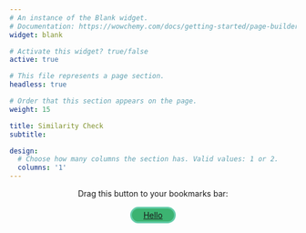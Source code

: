 ```yaml
---
# An instance of the Blank widget.
# Documentation: https://wowchemy.com/docs/getting-started/page-builder/
widget: blank

# Activate this widget? true/false
active: true

# This file represents a page section.
headless: true

# Order that this section appears on the page.
weight: 15

title: Similarity Check
subtitle:

design:
  # Choose how many columns the section has. Valid values: 1 or 2.
  columns: '1'
---
```

<div style="display:flex;flex-direction:column;align-items:center;justify-content:center;">
Drag this button to your bookmarks bar:
  <br>
<a style="background-color: mediumseagreen; border: mediumaquamarine solid 3px;padding: 3px 20px;border-radius: 15px; margin: 15px;" href="javascript:%0Alet%20suspiciousLimit%20%3D%2085%3B%0A%0A%0Alet%20site%2C%20sourceWrapper%2C%20injection%2C%20providers%2C%0A%20%20%20%20score%20%3D%200%2C%20sum%20%3D%200%2C%20avgScore%20%3D%200%2C%20highest%20%3D%200%3B%0A%0A%0Alet%20currentUrl%20%3D%20window.location.href%3B%0Alet%20regex1%20%3D%20%2Fapi-demo%5C.flit%5C.to%2F%2C%0A%20%20%20%20regex2%20%3D%20%2Ftranslators%5C.to%2F%2C%0A%20%20%20%20regex3%20%3D%20%2Fa3%5C.flit%5C.to%5C%2F%23%5C%2Fpro-tr%5C%2Fpro-applicant%5C%2F%5Cd%2F%3B%0Aif%20%28regex1.test%28currentUrl%29%29%20%7B%0A%20%20%20%20site%20%3D%20%27flitto%27%3B%0A%20%20%20%20providers%20%3D%20%5B%27flitto%27%2C%27google%27%2C%27papago%27%2C%27kakao%27%5D%3B%0A%20%20%20%20render%28%29%3B%0A%7D%20else%20if%20%28regex2.test%28currentUrl%29%29%20%7B%0A%20%20%20%20site%20%3D%20%27transto%27%3B%0A%20%20%20%20providers%20%3D%20%5B%27googleNmt%27%2C%27papago%27%2C%27kakao%27%2C%20%27azure%27%2C%20%27watson%27%2C%20%27yandex%27%2C%20%27systran%27%2C%20%27baidu%27%2C%20%27youdao%27%2C%20%27sogou%27%2C%20%27tencent%27%2C%20%27alibaba%27%5D%3B%0A%20%20%20%20render%28%29%3B%0A%7D%20else%20%7B%0A%20%20%20%20if%20%28window.confirm%28%60Go%20to%20Flitto%27s%20API%20demo%3F%60%29%29%20%7B%0A%20%20%20%20%20%20%20%20window.location.href%3D%27https%3A%2F%2Fapi-demo.flit.to%3A2222%2Findex.html%27%3B%0A%20%20%20%20%7D%3B%0A%7D%0A%0A%0Afunction%20render%28%29%20%7B%20%20%20%0A%20%20%20%20if%20%28site%20%3D%3D%3D%20%27flitto%27%29%20%7B%0A%20%20%20%20%20%20%20%20sourceWrapper%20%3D%20document.querySelector%28%27.flexBox2%27%29%3B%0A%20%20%20%20%20%20%20%20injection%20%20%3D%20%60%0A%20%20%20%20%20%20%20%20%3Cinput%20type%3D%22text%22%20id%3D%22similarityInput%22%20class%3D%22input%20svelte-1a66zs5%22%20placeholder%3D%22%EB%B9%84%EA%B5%90%ED%95%A0%20%28%EC%82%AC%EB%9E%8C%EC%9D%98%20%EB%B2%88%EC%97%AD%29%20%EB%AC%B8%EC%9E%A5%EC%9D%84%20%EC%9E%85%EB%A0%A5%ED%95%B4%EC%A3%BC%EC%84%B8%EC%9A%94.%22%3E%0A%20%20%20%20%20%20%20%20%3Cbutton%20class%3D%22btn%20svelte-1a66zs5%22%20onclick%3D%22compareMain%28%29%22%20style%3D%22background-color%3Adarkslateblue%3Bborder-color%3Aslateblue%3Bcolor%3Amintcream%3B%22%3E%EB%B9%84%EA%B5%90%3C%2Fbutton%3E%20%20%20%20%20%20%20%0A%20%20%20%20%20%20%20%20%3Cdiv%20id%3D%22similaritySummary%22%20class%3D%22card%20svelte-11xeqgg%22%20style%3D%22background-color%3Adarkslateblue%3Bborder-color%3Aslateblue%3B%20height%3A50%25%3Bdisplay%3Anone%3B%22%3E%0A%20%20%20%20%20%20%20%20%20%20%20%20Similarity%3A%0A%20%20%20%20%20%20%20%20%20%20%20%20%3Cspan%20id%3D%22high%22%20style%3D%22margin%3A8px%205px%200%205px%22%3E%3C%2Fspan%3E%0A%20%20%20%20%20%20%20%20%20%20%20%20%3Cspan%20id%3D%22avg%22%20style%3D%22margin%3A8px%205px%200%200px%3B%20border-left%3Aslateblue%202px%20solid%3Bpadding-left%3A8px%3B%22%3E%3C%2Fspan%3E%0A%20%20%20%20%20%20%20%20%20%3C%2Fdiv%3E%60%3B%0A%20%20%20%20%7D%0A%20%20%20%20%0A%20%20%20%20if%20%28site%20%3D%3D%3D%20%27transto%27%29%20%7B%0A%20%20%20%20%20%20%20%20sourceWrapper%20%3D%20document.querySelector%28%27.section%20.container%20.columns.is-desktop%20.column%20.field.source-content-wrapper%27%29%3B%0A%20%20%20%20%20%20%20%20injection%20%20%3D%20%60%0A%20%20%20%20%20%20%20%20%3Cdiv%20class%3D%22field%20source-content-wrapper%22%20style%3D%22margin-top%3A12px%3B%22%20id%3D%22injection%22%3E%0A%20%20%20%20%20%20%20%20%20%20%20%20%3Cdiv%20class%3D%22control%20is-relative%20control-textarea-wrapper%22%3E%0A%20%20%20%20%20%20%20%20%20%20%20%20%3Ctextarea%20class%3D%22textarea%20source-content%22%20placeholder%3D%22%EB%B9%84%EA%B5%90%ED%95%A0%20%EC%9D%B8%EA%B0%84%20%EB%B2%88%EC%97%AD%EC%9D%84%20%EC%9E%85%EB%A0%A5%ED%95%98%EC%84%B8%EC%9A%94.%22%20maxlength%3D%22500%22%20dir%3D%22ltr%22%20style%3D%22height%3A%20100px%3B%22%20id%3D%22similarityInput%22%3E%3C%2Ftextarea%3E%0A%20%20%20%20%20%20%20%20%20%20%20%20%3Cdiv%20class%3D%22field%20is-grouped%20is-marginless%22%3E%0A%20%20%20%20%20%20%20%20%20%20%20%20%20%20%20%20%3Cp%20class%3D%22control%22%3E%0A%20%20%20%20%20%20%20%20%20%20%20%20%20%20%20%20%3Cbutton%20class%3D%22button%20has-tooltip-top%22%20data-tooltip%3D%22%EB%AC%B8%EC%9E%A5%20%EB%B3%B5%EC%82%AC%ED%95%98%EA%B8%B0%22%20id%3D%22copyButton%22%3E%3Cspan%20class%3D%22icon%22%3E%3Ci%20class%3D%22far%20fa-copy%22%3E%3C%2Fi%3E%3C%2Fspan%3E%3C%2Fbutton%3E%0A%20%20%20%20%20%20%20%20%20%20%20%20%20%20%20%20%3C%2Fp%3E%0A%20%20%20%20%20%20%20%20%20%20%20%20%3Cdiv%20id%3D%22spacer%22%20style%3D%22width%3A10px%3Bborder-right%3AWhiteSmoke%20solid%201px%3B%22%3E%3C%2Fdiv%3E%3Cdiv%20id%3D%22spacer%22%20style%3D%22width%3A20px%3Bborder-left%3AWhiteSmoke%20solid%201px%3B%22%3E%3C%2Fdiv%3E%0A%20%20%20%20%20%20%20%20%20%20%20%20%20%20%20%20%3Cdiv%20id%3D%22high%22%20style%3D%22margin%3A8px%205px%200%205px%22%3E%3C%2Fdiv%3E%0A%20%20%20%20%20%20%20%20%20%20%20%20%20%20%20%20%3Cdiv%20id%3D%22avg%22%20style%3D%22margin%3A8px%205px%200%200px%22%3E%3C%2Fdiv%3E%0A%20%20%20%20%20%20%20%20%20%20%20%20%3Cdiv%20class%3D%22is-right-control-wrapper%22%3E%0A%20%20%20%20%20%20%20%20%20%20%20%20%20%20%20%20%3Cp%20class%3D%22control%22%3E%0A%20%20%20%20%20%20%20%20%20%20%20%20%20%20%20%20%3Ci%20class%3D%22fas%20fa-user%20fa-2x%22%20style%3D%22margin%3A5px%205px%200%205px%22%3E%3C%2Fi%3E%0A%20%20%20%20%20%20%20%20%20%20%20%20%20%20%20%20%3Cbutton%20class%3D%22button%20is-link%22%20title%3D%22%EB%B9%84%EA%B5%90%ED%95%98%EA%B8%B0%20%28ctrl%2BEnter%29%22%20style%20%3D%22background-color%3A%23ffdd57%3Bcolor%3Argba%280%2C0%2C0%2C.7%29%3B%22%20onclick%3D%22compareMain%28%29%22%3ECOMPARE%3C%2Fbutton%3E%0A%20%20%20%20%20%20%20%20%20%20%20%20%20%20%20%20%3C%2Fp%3E%0A%20%20%20%20%20%20%20%20%20%20%20%20%3C%2Fdiv%3E%0A%20%20%20%20%20%20%20%20%20%20%20%20%3C%2Fdiv%3E%0A%20%20%20%20%20%20%20%20%20%20%20%20%20%20%20%20%3Cbutton%20class%3D%22button%20reset%20%22%20id%3D%22cross%22%3E%0A%20%20%20%20%20%20%20%20%20%20%20%20%20%20%20%20%3Ci%20class%3D%22fas%20fa-times%22%20style%3D%22vertical-align%3A%20bottom%3B%22%3E%3C%2Fi%3E%0A%20%20%20%20%20%20%20%20%20%20%20%20%20%20%20%20%3C%2Fbutton%3E%0A%20%20%20%20%20%20%20%20%20%20%20%20%3C%2Fdiv%3E%0A%20%20%20%20%20%20%20%20%3C%2Fdiv%3E%60%3B%0A%20%20%20%20%7D%0A%20%20%20%20if%20%28%21%28document.getElementById%28%27similarityInput%27%29%29%29%20%7B%0A%20%20%20%20%20%20%20%20let%20dv%20%3D%20document.createElement%28%27div%27%29%3B%0A%20%20%20%20%20%20%20%20sourceWrapper.append%28dv%29%3B%0A%20%20%20%20%20%20%20%20dv.innerHTML%20%3D%20injection%3B%0A%20%20%20%20%7D%0A%20%20%20%20addEvents%28%29%3B%0A%7D%0A%0A%0Afunction%20compareMain%28%29%7B%0A%20%20%20%0A%20%20%20%20clearResults%28%29%3B%0A%0A%09let%20human%20%3D%20document.getElementById%28%22similarityInput%22%29.value%3B%0A%09providers.forEach%28%28provider%2C%20i%29%20%3D%3E%20%7B%0A%20%20%20%20%20%20%20%20if%20%28site%20%3D%3D%20%27flitto%27%29%20%7B%0A%20%20%20%20%20%20%20%20%20%20%20%20prediction%20%3D%20document.querySelector%28%60%5Bsrc%3D%22..%2Fimg%2F%24%7Bprovider%7D.png%22%5D%20%2B%20span%60%29.parentNode.childNodes%5B2%5D.textContent%3B%0A%20%20%20%20%20%20%20%20%7D%0A%20%20%20%20%20%20%20%20if%20%28site%20%3D%3D%20%27transto%27%29%20%7B%0A%20%20%20%20%20%20%20%20%20%20%20%20prediction%20%3D%20document.getElementById%28provider%29.value%3B%0A%20%20%20%20%20%20%20%20%7D%0A%20%20%20%20%20%20%20%20if%20%28prediction%20%3D%3D%20%22%22%29%20%7Breturn%3B%7D%0A%09%09score%20%3D%20compareTwoStrings%28human%2C%20prediction%29%3B%0A%09%09i%2B%2B%3B%0A%09%09sum%20%2B%3D%20score%3B%0A%09%09avgScore%20%3D%20sum%20%2F%20i%3B%0A%09%09if%20%28score%20%3E%20highest%29%20%7B%0A%09%09%09highest%20%3D%20score%3B%0A%09%09%7D%0A%09%09displayIndividualResult%28provider%2C%20score%29%3B%0A%09%7D%29%3B%0A%20%20%20%20displaySummary%20%28%29%3B%0A%20%20%20%20if%20%28site%20%3D%3D%20%27flitto%27%29%20%7BhijackTrashButtons%28%29%3B%7D%0A%7D%0A%0Afunction%20displayIndividualResult%28provider%2C%20score%29%20%7B%0A%20%20%20%20if%20%28site%20%3D%3D%20%27flitto%27%29%20%7B%0A%20%20%20%20%20%20%20%20let%20logoNode%20%3D%20document.querySelector%28%60%5Bsrc%3D%22..%2Fimg%2F%24%7Bprovider%7D.png%22%5D%60%29%3B%0A%09%20%20%20%20let%20bgColor%20%3D%20%28score%20%3E%3D%20suspiciousLimit%29%20%3F%20%27firebrick%27%20%3A%20%27darkslateblue%27%3B%0A%09%20%20%20%20logoNode.insertAdjacentHTML%28%27afterend%27%2C%60%3Cspan%20class%3D%22individualResult%22%20style%3D%22background-color%3A%24%7BbgColor%7D%3B%0A%20%20%20%20%20%20%20%20border-radius%3A20px%3Bpadding%3A0%207px%202px%207px%3Bmargin-left%3A3px%3B%22%3E%24%7BpercentStyle%28score%29%7D%3C%2Fspan%3E%60%29%3B%0A%20%20%20%20%7D%0A%20%20%20%20if%20%28site%20%3D%3D%20%27transto%27%29%20%7B%0A%20%20%20%20%20%20%20%20let%20logoNode%20%3D%20document.querySelector%28%60.label%5Bfor%3D%24%7Bprovider%7D%5D%60%29%3B%0A%20%20%20%20%20%20%20%20let%20scoreNode%20%3D%20document.createElement%28%27p%27%29%3B%0A%20%20%20%20%20%20%20%20scoreNode.classList.add%28%27individualResult%27%29%3B%0A%20%20%20%20%20%20%20%20scoreNode.textContent%20%3D%20percentStyle%28score%29%3B%0A%20%20%20%20%20%20%20%20scoreNode.style.lineHeight%20%3D%20%2740px%27%3B%0A%20%20%20%20%20%20%20%20scoreNode.style.paddingLeft%20%3D%20%2710px%27%3B%0A%20%20%20%20%20%20%20%20if%20%28score%20%3E%3D%20suspiciousLimit%29%20%7B%0A%20%20%20%20%20%20%20%20%20%20%20%20scoreNode.style.color%20%3D%20%27red%27%3B%0A%20%20%20%20%20%20%20%20%7D%0A%20%20%20%20%20%20%20%20logoNode.parentNode.insertBefore%28scoreNode%2C%20logoNode.nextSibling%29%3B%0A%20%20%20%20%7D%0A%7D%0A%0Afunction%20displaySummary%20%28%29%20%7B%0A%20%20%20%20let%20highNode%20%3D%20document.getElementById%28%27high%27%29%3B%0A%20%20%20%20let%20avgNode%20%3D%20document.getElementById%28%27avg%27%29%3B%0A%0A%20%20%20%20if%20%28highest%20%3E%3D%20suspiciousLimit%29%20%7B%0A%20%20%20%20%20%20%20%20highNode.style.color%20%3D%20%27tomato%27%3B%0A%20%20%20%20%7D%0A%20%20%20%20if%20%28avgScore%20%3E%3D%20suspiciousLimit%29%20%7B%0A%20%20%20%20%20%20%20%20avgNode.style.color%20%3D%20%27tomato%27%3B%0A%20%20%20%20%7D%0A%0A%20%20%20%0A%20%20%20%20highNode.textContent%20%3D%20%60Highest%3A%20%24%7BpercentStyle%28highest%29%7D%60%3B%0A%0A%20%20%20%20if%20%28site%20%3D%3D%20%27flitto%27%29%20%7B%0A%20%20%20%20%20%20%20%0A%20%20%20%20%20%20%20%20avgNode.textContent%20%3D%20%60Average%3A%20%24%7BpercentStyle%28avgScore%29%7D%60%3B%0A%20%20%20%20%20%20%20%0A%20%20%20%20%20%20%20%20document.getElementById%28%27similaritySummary%27%29.style.display%3D%27block%27%3B%0A%20%20%20%20%7D%0A%0A%20%20%20%20if%20%28site%20%3D%3D%20%27transto%27%29%20%7B%0A%20%20%20%20%20%20%20%0A%20%20%20%20%20%20%20%20avgNode.textContent%20%3D%20%60%7C%20%20%20%20Average%3A%20%24%7BpercentStyle%28avgScore%29%7D%60%3B%0A%20%20%20%20%7D%0A%7D%0A%0Afunction%20clearResults%20%28%29%20%7B%0A%20%20%20%0A%20%20%20%20removeElementsByClass%28%27individualResult%27%29%3B%0A%0A%20%20%20%0A%20%20%20%20score%20%3D%200%2C%20sum%20%3D%200%2C%20avgScore%20%3D%200%2C%20highest%20%3D%200%3B%0A%0A%20%20%20%20if%20%28site%20%3D%3D%20%27flitto%27%29%20%7B%0A%20%20%20%20%20%20%20%0A%20%20%20%20%20%20%20%20document.getElementById%28%27similaritySummary%27%29.style.display%20%3D%20%27none%27%3B%0A%20%20%20%20%20%20%20%0A%20%20%20%20%20%20%20%20document.getElementById%28%27high%27%29.textContent%3D%27%27%3B%0A%20%20%20%20%20%20%20%20document.getElementById%28%27high%27%29.style.color%20%3D%20%27snow%27%3B%0A%20%20%20%20%20%20%20%20document.getElementById%28%27avg%27%29.textContent%3D%27%27%3B%0A%20%20%20%20%20%20%20%20document.getElementById%28%27avg%27%29.style.color%20%3D%20%27snow%27%3B%0A%20%20%20%20%7D%0A%0A%20%20%20%20if%20%28site%20%3D%3D%20%27transto%27%29%20%7B%0A%20%20%20%20%20%20%20%0A%20%20%20%20%20%20%20%20if%20%28document.getElementById%28%27high%27%29%29%20%7B%0A%20%20%20%20%20%20%20%20%20%20%20%20document.getElementById%28%27high%27%29.textContent%3D%27%27%3B%0A%20%20%20%20%20%20%20%20%20%20%20%20document.getElementById%28%27high%27%29.style.color%20%3D%20%27black%27%3B%0A%20%20%20%20%20%20%20%20%7D%0A%20%20%20%20%20%20%20%20if%20%28document.getElementById%28%27avg%27%29%29%20%7B%0A%20%20%20%20%20%20%20%20%20%20%20%20document.getElementById%28%27avg%27%29.textContent%3D%27%27%3B%0A%20%20%20%20%20%20%20%20%20%20%20%20document.getElementById%28%27avg%27%29.style.color%20%3D%20%27black%27%3B%0A%20%20%20%20%20%20%20%20%7D%0A%20%20%20%20%7D%0A%7D%0A%0A%0A%0Afunction%20addEvents%28%29%20%7B%0A%20%20%20%20if%20%28site%20%3D%3D%3D%20%27flitto%27%29%20%7B%0A%20%20%20%20%20%20%20%0A%20%20%20%20%20%20%20%20buttons%20%3D%20%5B...document.querySelectorAll%28%27.btn.svelte-1a66zs5%27%29%5D%3B%0A%20%20%20%20%20%20%20%20buttons.forEach%28btn%20%3D%3E%20%7B%0A%20%20%20%20%20%20%20%20%20%20%20%20if%20%28btn.textContent%20%3D%3D%3D%20%27%EC%9E%85%EB%A0%A5%27%29%20%7B%0A%20%20%20%20%20%20%20%20%20%20%20%20%20%20%20%20btn.addEventListener%28%27mouseup%27%2C%20%28%29%20%3D%3E%20%7BclearResults%28%29%3B%7D%29%3B%0A%20%20%20%20%20%20%20%20%20%20%20%20%7D%0A%20%20%20%20%20%20%20%20%7D%29%3B%0A%0A%20%20%20%20%20%20%20%0A%20%20%20%20%20%20%20%20input%20%3D%20document.querySelector%28%60%5Bplaceholder%3D%22%EB%B2%88%EC%97%AD%EC%9D%84%20%EC%9B%90%ED%95%98%EB%8A%94%20%EC%98%81%EC%96%B4%20%EB%AC%B8%EC%9E%A5%EC%9D%84%20%EC%9E%85%EB%A0%A5%ED%95%B4%EC%A3%BC%EC%84%B8%EC%9A%94.%22%5D%60%29%3B%09%0A%20%20%20%20%20%20%20%20input.addEventListener%28%27keyup%27%2C%20e%20%3D%3E%20%7B%0A%20%20%20%20%20%20%20%20%20%20%20%20if%20%28e.key%20%3D%3D%3D%20%27Enter%27%29%20%7B%0A%20%20%20%20%20%20%20%20%20%20%20%20%20%20%20%20clearResults%28%29%3B%0A%20%20%20%20%20%20%20%20%20%20%20%20%7D%0A%20%20%20%20%20%20%20%20%7D%29%3B%0A%0A%20%20%20%20%20%20%20%0A%20%20%20%20%20%20%20%20hijackTrashButtons%28%29%3B%0A%0A%20%20%20%20%20%20%20%0A%20%20%20%20%20%20%20%20similarityInput.addEventListener%28%27input%27%2C%20function%28%29%20%7B%0A%09%20%20%20%20%20%20%20%20clearResults%28%29%3B%0A%0A%20%20%20%20%20%20%20%20%7D%29%3B%0A%20%20%20%20%20%20%20%0A%20%20%20%20%20%20%20%20similarityInput.addEventListener%28%27keyup%27%2C%20function%28event%29%20%7B%0A%20%20%20%20%20%20%20%20%20%20%20%20if%20%28event.key%20%3D%3D%3D%20%27Enter%27%29%20%7B%0A%20%20%20%20%20%20%20%20%20%20%20%20%20%20%20%20compareMain%28%29%3B%0A%20%20%20%20%20%20%20%20%20%20%20%20%7D%0A%20%20%20%20%20%20%20%20%7D%29%3B%0A%20%20%20%20%7D%0A%0A%20%20%20%20if%20%28site%20%3D%3D%3D%20%27transto%27%29%20%7B%0A%20%20%20%20%20%20%20%0A%20%20%20%20%20%20%20%20sourceWrapper.addEventListener%28%27input%27%2C%20function%28%29%20%7B%0A%20%20%20%20%20%20%20%20%20%20%20%20clearResults%28%29%3B%0A%20%20%20%20%20%20%20%20%7D%29%3B%0A%0A%20%20%20%20%20%20%20%0A%20%20%20%20%20%20%20%20sourceWrapper.addEventListener%28%27keyup%27%2C%20function%28event%29%20%7B%0A%20%20%20%20%20%20%20%20%20%20%20%20if%20%28event.ctrlKey%20%26%26%20event.key%20%3D%3D%3D%20%27Enter%27%20%26%26%20document.activeElement%20%3D%3D%3D%20document.getElementById%28%27similarityInput%27%29%29%20%7B%0A%20%20%20%20%20%20%20%20%20%20%20%20%20%20%20%20event.preventDefault%28%29%3B%0A%20%20%20%20%20%20%20%20%20%20%20%20%20%20%20%20compareMain%28%29%3B%0A%20%20%20%20%20%20%20%20%20%20%20%20%7D%0A%20%20%20%20%20%20%20%20%7D%29%3B%0A%0A%20%20%20%20%20%20%20%0A%20%20%20%20%20%20%20%20let%20copyButton%20%3D%20document.getElementById%28%27copyButton%27%29%3B%0A%20%20%20%20%20%20%20%20let%20copiable%20%3D%20document.getElementById%28%22similarityInput%22%29%3B%0A%20%20%20%20%20%20%20%20copyButton.onclick%20%3D%20%28%29%20%3D%3E%20%7B%0A%20%20%20%20%20%20%20%20%20%20%20%20copiable.select%28%29%3B%0A%20%20%20%20%20%20%20%20%20%20%20%20copiable.setSelectionRange%280%2C%2099999%29%3B%0A%20%20%20%20%20%20%20%20%20%20%20%20if%20%28copiable.value%20%21%3D%20%27%27%29%20%7B%0A%20%20%20%20%20%20%20%20%20%20%20%20navigator.clipboard.writeText%28copiable.value%29%3B%0A%20%20%20%20%20%20%20%20%20%20%20%20copyButton.focus%28%29%3B%0A%20%20%20%20%20%20%20%20%20%20%20%20toast%28%29%3B%0A%20%20%20%20%20%20%20%20%20%20%20%20%7D%20%0A%20%20%20%20%20%20%20%20%7D%3B%0A%0A%20%20%20%20%20%20%20%0A%20%20%20%20%20%20%20%20let%20crossButton%20%3D%20document.getElementById%28%27cross%27%29%3B%0A%20%20%20%20%20%20%20%20let%20inputBox%20%3D%20document.getElementById%28%22similarityInput%22%29%3B%0A%20%20%20%20%20%20%20%20crossButton.onclick%20%3D%20%28%29%20%3D%3E%20%7B%0A%20%20%20%20%20%20%20%20%20%20%20%20inputBox.value%3D%27%27%3B%0A%20%20%20%20%20%20%20%20%20%20%20%20inputBox.focus%28%29%3B%0A%20%20%20%20%20%20%20%20%20%20%20%20clearResults%28%29%3B%0A%20%20%20%20%20%20%20%20%7D%3B%0A%0A%0A%20%20%20%20%7D%0A%7D%0A%0Afunction%20hijackTrashButtons%28%29%20%7B%0A%20%20%20%0A%20%20%20%20let%20trashButtons%20%3D%20%5B...document.querySelectorAll%28%27.btn2.svelte-11xeqgg%27%29%5D%3B%0A%20%20%20%20trashButtons.forEach%28btn%20%3D%3E%20%7B%0A%20%20%20%20%20%20%20%20btn.addEventListener%28%27mouseup%27%2C%20%28%29%20%3D%3E%20%7BclearResults%28%29%3B%7D%29%3B%0A%20%20%20%20%7D%29%3B%0A%7D%0A%0A%0A%0A%0Afunction%20removeElementsByClass%28className%29%7B%0A%20%20%20%20const%20elements%20%3D%20document.getElementsByClassName%28className%29%3B%0A%20%20%20%20while%28elements.length%20%3E%200%29%7B%0A%20%20%20%20%20%20%20%20elements%5B0%5D.parentNode.removeChild%28elements%5B0%5D%29%3B%0A%20%20%20%20%7D%0A%7D%0A%0Afunction%20percentStyle%28float%29%7B%0A%09return%20float.toFixed%282%29.replace%28%2F%5B.%2C%5D00%24%2F%2C%20%22%22%29%20%2B%20%27%25%27%3B%0A%7D%0A%0Afunction%20toast%28%29%20%7B%0A%09var%20toastDiv%20%3D%20document.createElement%28%27div%27%29%3B%0A%09document.body.appendChild%28toastDiv%29%3B%0A%09toastDiv.innerHTML%20%3D%20%27%3Cdiv%20class%3D%22Toastify%22%3E%3Cdiv%20class%3D%22Toastify__toast-container%20Toastify__toast-container--bottom-left%22%3E%3Cdiv%20id%3D%22yxx5iumlv0%22%20class%3D%22Toastify__toast%20Toastify__toast--dark%22%20style%3D%22animation-fill-mode%3A%20forwards%3B%20animation-duration%3A%20750ms%3B%22%3E%3Cdiv%20role%3D%22alert%22%20class%3D%22Toastify__toast-body%22%3E%3Cdiv%20class%3D%22toast-content%22%3E%EB%B3%B5%EC%82%AC%EB%90%98%EC%97%88%EC%8A%B5%EB%8B%88%EB%8B%A4.%3C%2Fdiv%3E%3C%2Fdiv%3E%3C%2Fdiv%3E%3C%2Fdiv%3E%3C%2Fdiv%3E%3C%2Fdiv%3E%27%3B%0A%0A%09setTimeout%28function%20%28%29%20%7B%0A%09%09toastDiv.remove%28%29%3B%0A%09%7D%2C%202000%29%3B%0A%7D%0A%0A%0Afunction%20compareTwoStrings%28first%2C%20second%29%20%7B%0A%09first%20%3D%20first.replace%28%2F%5Cs%2B%2Fg%2C%20%27%27%29%3B%0A%09second%20%3D%20second.replace%28%2F%5Cs%2B%2Fg%2C%20%27%27%29%3B%0A%09%0A%09if%20%28first%20%3D%3D%3D%20second%29%20return%20100%3B%0A%09if%20%28first.length%20%3C%202%20%7C%7C%20second.length%20%3C%202%29%20return%200%3B%0A%09%0A%09let%20firstBigrams%20%3D%20new%20Map%28%29%3B%0A%09for%20%28let%20i%20%3D%200%3B%20i%20%3C%20first.length%20-%201%3B%20i%2B%2B%29%20%7B%0A%09%09const%20bigram%20%3D%20first.substring%28i%2C%20i%20%2B%202%29%3B%0A%09%09const%20count%20%3D%20firstBigrams.has%28bigram%29%0A%09%09%09%3F%20firstBigrams.get%28bigram%29%20%2B%201%0A%09%09%09%3A%201%3B%0A%09%0A%09%09firstBigrams.set%28bigram%2C%20count%29%3B%0A%09%7D%3B%0A%09%0A%09let%20intersectionSize%20%3D%200%3B%0A%09for%20%28let%20i%20%3D%200%3B%20i%20%3C%20second.length%20-%201%3B%20i%2B%2B%29%20%7B%0A%09%09const%20bigram%20%3D%20second.substring%28i%2C%20i%20%2B%202%29%3B%0A%09%09const%20count%20%3D%20firstBigrams.has%28bigram%29%0A%09%09%09%3F%20firstBigrams.get%28bigram%29%0A%09%09%09%3A%200%3B%0A%09%0A%09%09if%20%28count%20%3E%200%29%20%7B%0A%09%09%09firstBigrams.set%28bigram%2C%20count%20-%201%29%3B%0A%09%09%09intersectionSize%2B%2B%3B%0A%09%09%7D%0A%09%7D%0A%09return%20%282.0%20%2A%20intersectionSize%29%20%2F%20%28first.length%20%2B%20second.length%20-%202%29%20%2A%20100%3B%0A%7D">Hello</a>
</div>


